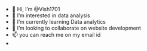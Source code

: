 - 👋 Hi, I’m @Vish1701
- 👀 I’m interested in data analysis
- 🌱 I’m currently learning Data analytics 
- 💞️ I’m looking to collaborate on website development
- 📫 you can reach me on my email id
-

<!---
Vish1701/Vish1701 is a ✨ special ✨ repository because its `README.md` (this file) appears on your GitHub profile.
You can click the Preview link to take a look at your changes.
--->
